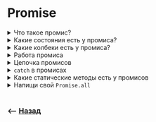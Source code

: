 # Promise

<details>
<summary> Что такое промис?</summary>

![illustration](https://raw.githubusercontent.com/webster6667/documentation/master/documentation-data/illustrations/dd-up.svg)

Объект представляющий обработку ассинхронных операций

<details>
<summary> <sup>⭐</sup>❓ Как обрабатывали асинхронные операции до промисов?</summary>

---

Колбеками   

---

</details>

![illustration](https://raw.githubusercontent.com/webster6667/documentation/master/documentation-data/illustrations/dd-down.svg)

</details>

<details>
<summary> Какие состояния есть у промиса?</summary>

![illustration](https://raw.githubusercontent.com/webster6667/documentation/master/documentation-data/illustrations/dd-up.svg)

🎯 `Pending`      
🎯 `Fulfilled`   
🎯 `Rejected`    

![illustration](https://raw.githubusercontent.com/webster6667/documentation/master/documentation-data/illustrations/dd-down.svg)

</details>

<details>
<summary> Какие колбеки есть у промиса?</summary>

![illustration](https://raw.githubusercontent.com/webster6667/documentation/master/documentation-data/illustrations/dd-up.svg)

🎯 `resolve`   
&emsp;&emsp; 👆 Успешное выполнение промиса, отправляет данные в `then`, в первый аргумент `onResolved`        
  


🎯 `reject`    
&emsp;&emsp; 👆 Не успешное, отправляет ошибку в `then`, в `onRejected`, второй параметр `onRejected`   

```javascript
new Promise((resolve, reject) => {
    
    setTimeout(() => {
        resolve('after 100ms');
    }, 100)
    
}).then((resolvedRes) => {
    
}, (rejectedRes) => {
    
})
```

![illustration](https://raw.githubusercontent.com/webster6667/documentation/master/documentation-data/illustrations/dd-down.svg)

</details>

<details>
<summary> Работа промиса</summary>

![illustration](https://raw.githubusercontent.com/webster6667/documentation/master/documentation-data/illustrations/dd-up.svg)

<details>
<summary> <sup>⭐</sup>❓ Как работает промис?</summary>

---

🎯 Через метод `then` собирает колбеки обработчики успешных и не успешных операций в массив          
🎯 В конструкторе принимает колбек с `resolve, reject` рычагами   
🎯 `resolved` вызывает обработчики всех успешных операций у всех колбеков  
🎯 Результат каждого успешного обработчика результатов пишется в `result`, и передается следующему хендлеру      


```javascript
class MyPromise {

    constructor(executor) {
        this.state = 'pending';
        this.result = null
        this.error = null
        this.handlers = []

        const resolve = (value) => {
            this.state = 'fullfilled';
            this.result = value;
            let resProps = value
            
            this.handlers.forEach((handler) => {
                resProps = handler.onFullfiled(resProps)
            });
        }

        const rejected = (value) => {
            this.result = value;
            let thenProps = value;

            this.handlers.forEach((handler) => handler.onRejected(thenProps))
        }

        executor(resolve, rejected)
    }

    then(onFullfiled, onRejected) {
        this.handlers.push({
            onFullfiled: onFullfiled,
            onRejected: onRejected,
        })
        
        return this;
    }
}

const data = new MyPromise((resolve, reject) => {
    setTimeout(function () {
        resolve('data')
    }, 1000)
}).then((data) => {
    console.log(data, 'first then')
    
    return '3'
}).then((data) => {
    console.log(data, 'second then');
})
```

---

</details>

<details>
<summary> <sup>⭐</sup>❓ Когда отработает <code>Promise</code>, если не вызвать <code>resolve</code>?</summary>

---

Никогда

---

</details>

<details>
<summary> <sup>⭐</sup>❓ Как отработает промис, если просто сделать <code>return data</code> </summary>

---

```javascript
const data = new Promise((resolve, reject) => {
    return 'data'
}).then((res) => {
    console.log(res, 'promise result');
    return res.toUpperCase()
})

console.log(data, 'data');    
```

<details>
<summary> ✅ Ответ</summary>

---

Получим просто зависший промис, промис отрабатывает только при `resolve/reject`   

---

</details>

---

</details>

<details>
<summary> <sup>⭐</sup>❓ Когда отработает промис, если вернуть вызванный <code>resolve</code>?</summary>

---

```javascript
const data = new Promise((resolve, reject) => {
    return resolve('my data')
}).then((res) => {
    console.log(res, 'promise result');
    return res.toUpperCase()
})

console.log(data, 'data');
```

<details>
<summary> ✅ Ответ</summary>

---

Успешно, сначала выполнится вызов функции, который переведет данные в <code>then</code>

---

</details>

---

</details>

![illustration](https://raw.githubusercontent.com/webster6667/documentation/master/documentation-data/illustrations/dd-down.svg)

</details>

<details>
<summary> Цепочка промисов</summary>

![illustration](https://raw.githubusercontent.com/webster6667/documentation/master/documentation-data/illustrations/dd-up.svg)

🎯 Для организации цепочки промисов, метод `then` должен возвращать промис   
🎯 Который в свою очередь должен вызвать `resolve`, который уже переведет на след `then`   

```javascript
const result = new Promise((resolve, reject) => {
    setTimeout(() => {
        resolve('data');
    }, 100)
}).then((res) => {
    return new Promise((resolve, reject) => {
        setTimeout(() => {
            resolve(res + ' secon promise result');
        }, 100)
    });
}).then((res) => {
    return res;
})

console.log(result);
```

![illustration](https://raw.githubusercontent.com/webster6667/documentation/master/documentation-data/illustrations/dd-down.svg)

</details>

<details>
<summary> <code>catch</code> в промисах</summary>

![illustration](https://raw.githubusercontent.com/webster6667/documentation/master/documentation-data/illustrations/dd-up.svg)

<details>
<summary> <sup>⭐</sup>❓ Какие ошибки ловит?</summary>

---

🎯 Только те что идут выше     
🎯 `throw new Error` и `rejected`      
🎯 Не ловит синтаксические      
🎯 Не ловит ошибки из таймаута   

---

</details>

<details>
<summary> <sup>⭐</sup>❓ Может ли <code>catch</code> продолжить цепочку?</summary>

---

Да, достаточно вернуть новый промис   

---

</details>

![illustration](https://raw.githubusercontent.com/webster6667/documentation/master/documentation-data/illustrations/dd-down.svg)

</details>

<details>
<summary> Какие статические методы есть у промисов</summary>

![illustration](https://raw.githubusercontent.com/webster6667/documentation/master/documentation-data/illustrations/dd-up.svg)

🎯 `Promice.race`         
&emsp;&emsp; 👆 race - гоночки, первый отработавший летит в `then`     
  
🎯 `Promice.all`         
&emsp;&emsp; 👆 Дождаться всех, успешно выполненных промисов, ошибка в любом выкинет на `catch`     

🎯 `Promise.allSettled`      
&emsp;&emsp; 👆 Дождаться всех, не зависимо от результатов    
  
    
  

![illustration](https://raw.githubusercontent.com/webster6667/documentation/master/documentation-data/illustrations/dd-down.svg)

</details>

<details>
<summary> Напищи свой <code>Promise.all</code></summary>

![illustration](https://raw.githubusercontent.com/webster6667/documentation/master/documentation-data/illustrations/dd-up.svg)

```javascript
const PromiseAll = (promiseArr) => {
    const allRes = [];
    let completed = 0;
    
    
    for (let i = 0; i < promiseArr.length; i++) {
        const promise = promiseArr[i];
        
        promise.then((res) =>  {
            allRes.push(res);
            completed++;
        }, (rej) => {
            
            onRejected(rej);
            break;
        }).catch((err) => {
            onRejected(err);
            break;
        })
        
    }
    
    new Promise((resolve, reject) => {
        
        if (completed < promiseArr.length) {
            resolve(allRes);
        } else {
            reject(allRes);
        }
        
    })
}
```

![illustration](https://raw.githubusercontent.com/webster6667/documentation/master/documentation-data/illustrations/dd-down.svg)

</details>

<br>

### ⟵ **<a href="../../readme.md">Назад</a>**
